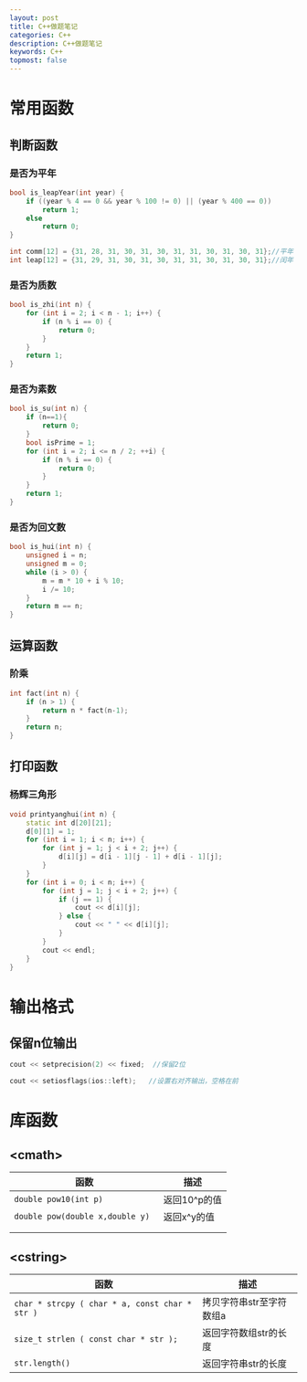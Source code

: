 ```yaml
---
layout: post
title: C++做题笔记
categories: C++
description: C++做题笔记
keywords: C++
topmost: false
---
```




# 常用函数

## 判断函数 

### 是否为平年

```c++
bool is_leapYear(int year) {
    if ((year % 4 == 0 && year % 100 != 0) || (year % 400 == 0))
        return 1;
    else
        return 0;
}

int comm[12] = {31, 28, 31, 30, 31, 30, 31, 31, 30, 31, 30, 31};//平年
int leap[12] = {31, 29, 31, 30, 31, 30, 31, 31, 30, 31, 30, 31};//闰年
```

### 是否为质数

```c++
bool is_zhi(int n) {
    for (int i = 2; i < n - 1; i++) {
        if (n % i == 0) {
            return 0;
        }
    }
    return 1;
}
```

### 是否为素数

```c++
bool is_su(int n) {
    if (n==1){
        return 0;
    }
    bool isPrime = 1;
    for (int i = 2; i <= n / 2; ++i) {
        if (n % i == 0) {
            return 0;
        }
    }
    return 1;
}
```

### 是否为回文数

```c++
bool is_hui(int n) {
    unsigned i = n;
    unsigned m = 0;
    while (i > 0) {
        m = m * 10 + i % 10;
        i /= 10;
    }
    return m == n;
}
```



## 运算函数

### 阶乘

```c++
int fact(int n) {
    if (n > 1) {
        return n * fact(n-1);
    }
    return n;
}
```





## 打印函数

### 杨辉三角形

```c++
void printyanghui(int n) {
    static int d[20][21];
    d[0][1] = 1;
    for (int i = 1; i < n; i++) {
        for (int j = 1; j < i + 2; j++) {
            d[i][j] = d[i - 1][j - 1] + d[i - 1][j];
        }
    }
    for (int i = 0; i < n; i++) {
        for (int j = 1; j < i + 2; j++) {
            if (j == 1) {
                cout << d[i][j];
            } else {
                cout << " " << d[i][j];
            }
        }
        cout << endl;
    }
}
```





# 输出格式

## 保留n位输出

```c++
cout << setprecision(2) << fixed;  //保留2位
```

```c++
cout << setiosflags(ios::left);   //设置右对齐输出，空格在前
```



# 库函数

##  \<cmath\>

| 函数                             | 描述         |
| -------------------------------- | ------------ |
| `double pow10(int p)`            | 返回10^p的值 |
| `double pow(double x,double y) ` | 返回x^y的值  |
|                                  |              |
|                                  |              |



## \<cstring\>

| 函数                                           | 描述                     |
| ---------------------------------------------- | ------------------------ |
| `char * strcpy ( char * a, const char * str )` | 拷贝字符串str至字符数组a |
| `size_t strlen ( const char * str );`          | 返回字符数组str的长度    |
| `str.length()`                                 | 返回字符串str的长度      |


